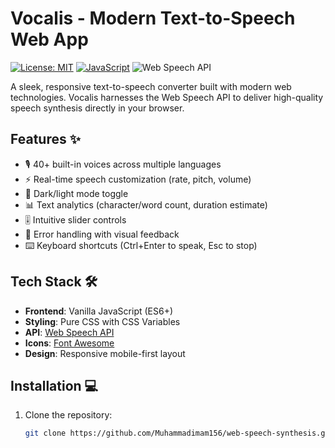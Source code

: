 # Vocalis - Modern Text-to-Speech Web App

[![License: MIT](https://img.shields.io/badge/License-MIT-blue.svg)](https://opensource.org/licenses/MIT)
[![JavaScript](https://img.shields.io/badge/JavaScript-ES6+-yellow.svg)](https://developer.mozilla.org/en-US/docs/Web/JavaScript)
![Web Speech API](https://img.shields.io/badge/Web%20Speech-API-important)

A sleek, responsive text-to-speech converter built with modern web technologies. Vocalis harnesses the Web Speech API to deliver high-quality speech synthesis directly in your browser.



## Features ✨

- 🎙️ 40+ built-in voices across multiple languages
- ⚡ Real-time speech customization (rate, pitch, volume)
- 🌙 Dark/light mode toggle
- 📊 Text analytics (character/word count, duration estimate)
- 🎚️ Intuitive slider controls
- 🚫 Error handling with visual feedback
- ⌨️ Keyboard shortcuts (Ctrl+Enter to speak, Esc to stop)

## Tech Stack 🛠️

- **Frontend**: Vanilla JavaScript (ES6+)
- **Styling**: Pure CSS with CSS Variables
- **API**: [Web Speech API](https://developer.mozilla.org/en-US/docs/Web/API/Web_Speech_API)
- **Icons**: [Font Awesome](https://fontawesome.com)
- **Design**: Responsive mobile-first layout

## Installation 💻

1. Clone the repository:
   ```bash
   git clone https://github.com/Muhammadimam156/web-speech-synthesis.git
